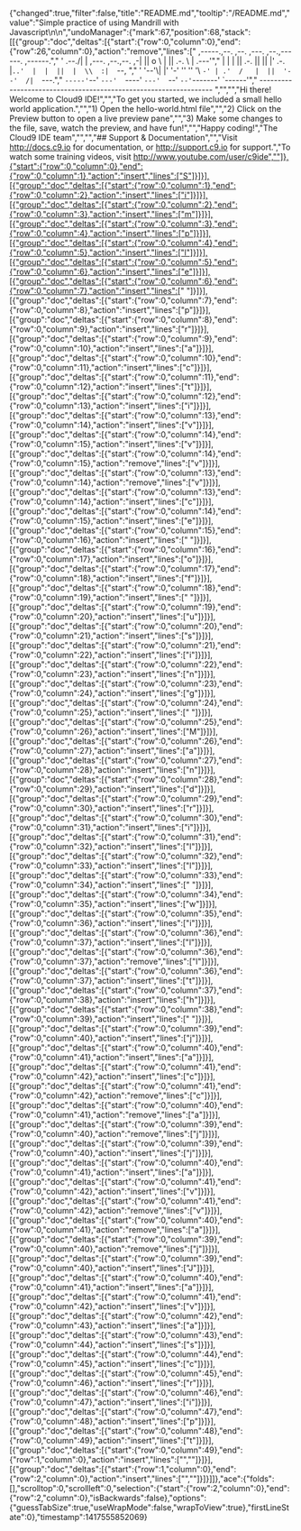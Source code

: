 {"changed":true,"filter":false,"title":"README.md","tooltip":"/README.md","value":"Simple practice of using Mandrill with Javascript\n\n","undoManager":{"mark":67,"position":68,"stack":[[{"group":"doc","deltas":[{"start":{"row":0,"column":0},"end":{"row":26,"column":0},"action":"remove","lines":["     ,-----.,--.                  ,--. ,---.   ,--.,------.  ,------.","    '  .--./|  | ,---. ,--.,--. ,-|  || o   \\  |  ||  .-.  \\ |  .---'","    |  |    |  || .-. ||  ||  |' .-. |`..'  |  |  ||  |  \\  :|  `--, ","    '  '--'\\|  |' '-' ''  ''  '\\ `-' | .'  /   |  ||  '--'  /|  `---.","     `-----'`--' `---'  `----'  `---'  `--'    `--'`-------' `------'","    ----------------------------------------------------------------- ","","","Hi there! Welcome to Cloud9 IDE!","","To get you started, we included a small hello world application.","","1) Open the hello-world.html file","","2) Click on the Preview button to open a live preview pane","","3) Make some changes to the file, save, watch the preview, and have fun!","","Happy coding!","The Cloud9 IDE team","","","## Support & Documentation","","Visit http://docs.c9.io for documentation, or http://support.c9.io for support.","To watch some training videos, visit http://www.youtube.com/user/c9ide",""]},{"start":{"row":0,"column":0},"end":{"row":0,"column":1},"action":"insert","lines":["S"]}]}],[{"group":"doc","deltas":[{"start":{"row":0,"column":1},"end":{"row":0,"column":2},"action":"insert","lines":["i"]}]}],[{"group":"doc","deltas":[{"start":{"row":0,"column":2},"end":{"row":0,"column":3},"action":"insert","lines":["m"]}]}],[{"group":"doc","deltas":[{"start":{"row":0,"column":3},"end":{"row":0,"column":4},"action":"insert","lines":["p"]}]}],[{"group":"doc","deltas":[{"start":{"row":0,"column":4},"end":{"row":0,"column":5},"action":"insert","lines":["l"]}]}],[{"group":"doc","deltas":[{"start":{"row":0,"column":5},"end":{"row":0,"column":6},"action":"insert","lines":["e"]}]}],[{"group":"doc","deltas":[{"start":{"row":0,"column":6},"end":{"row":0,"column":7},"action":"insert","lines":[" "]}]}],[{"group":"doc","deltas":[{"start":{"row":0,"column":7},"end":{"row":0,"column":8},"action":"insert","lines":["p"]}]}],[{"group":"doc","deltas":[{"start":{"row":0,"column":8},"end":{"row":0,"column":9},"action":"insert","lines":["r"]}]}],[{"group":"doc","deltas":[{"start":{"row":0,"column":9},"end":{"row":0,"column":10},"action":"insert","lines":["a"]}]}],[{"group":"doc","deltas":[{"start":{"row":0,"column":10},"end":{"row":0,"column":11},"action":"insert","lines":["c"]}]}],[{"group":"doc","deltas":[{"start":{"row":0,"column":11},"end":{"row":0,"column":12},"action":"insert","lines":["t"]}]}],[{"group":"doc","deltas":[{"start":{"row":0,"column":12},"end":{"row":0,"column":13},"action":"insert","lines":["i"]}]}],[{"group":"doc","deltas":[{"start":{"row":0,"column":13},"end":{"row":0,"column":14},"action":"insert","lines":["v"]}]}],[{"group":"doc","deltas":[{"start":{"row":0,"column":14},"end":{"row":0,"column":15},"action":"insert","lines":["v"]}]}],[{"group":"doc","deltas":[{"start":{"row":0,"column":14},"end":{"row":0,"column":15},"action":"remove","lines":["v"]}]}],[{"group":"doc","deltas":[{"start":{"row":0,"column":13},"end":{"row":0,"column":14},"action":"remove","lines":["v"]}]}],[{"group":"doc","deltas":[{"start":{"row":0,"column":13},"end":{"row":0,"column":14},"action":"insert","lines":["c"]}]}],[{"group":"doc","deltas":[{"start":{"row":0,"column":14},"end":{"row":0,"column":15},"action":"insert","lines":["e"]}]}],[{"group":"doc","deltas":[{"start":{"row":0,"column":15},"end":{"row":0,"column":16},"action":"insert","lines":[" "]}]}],[{"group":"doc","deltas":[{"start":{"row":0,"column":16},"end":{"row":0,"column":17},"action":"insert","lines":["o"]}]}],[{"group":"doc","deltas":[{"start":{"row":0,"column":17},"end":{"row":0,"column":18},"action":"insert","lines":["f"]}]}],[{"group":"doc","deltas":[{"start":{"row":0,"column":18},"end":{"row":0,"column":19},"action":"insert","lines":[" "]}]}],[{"group":"doc","deltas":[{"start":{"row":0,"column":19},"end":{"row":0,"column":20},"action":"insert","lines":["u"]}]}],[{"group":"doc","deltas":[{"start":{"row":0,"column":20},"end":{"row":0,"column":21},"action":"insert","lines":["s"]}]}],[{"group":"doc","deltas":[{"start":{"row":0,"column":21},"end":{"row":0,"column":22},"action":"insert","lines":["i"]}]}],[{"group":"doc","deltas":[{"start":{"row":0,"column":22},"end":{"row":0,"column":23},"action":"insert","lines":["n"]}]}],[{"group":"doc","deltas":[{"start":{"row":0,"column":23},"end":{"row":0,"column":24},"action":"insert","lines":["g"]}]}],[{"group":"doc","deltas":[{"start":{"row":0,"column":24},"end":{"row":0,"column":25},"action":"insert","lines":[" "]}]}],[{"group":"doc","deltas":[{"start":{"row":0,"column":25},"end":{"row":0,"column":26},"action":"insert","lines":["M"]}]}],[{"group":"doc","deltas":[{"start":{"row":0,"column":26},"end":{"row":0,"column":27},"action":"insert","lines":["a"]}]}],[{"group":"doc","deltas":[{"start":{"row":0,"column":27},"end":{"row":0,"column":28},"action":"insert","lines":["n"]}]}],[{"group":"doc","deltas":[{"start":{"row":0,"column":28},"end":{"row":0,"column":29},"action":"insert","lines":["d"]}]}],[{"group":"doc","deltas":[{"start":{"row":0,"column":29},"end":{"row":0,"column":30},"action":"insert","lines":["r"]}]}],[{"group":"doc","deltas":[{"start":{"row":0,"column":30},"end":{"row":0,"column":31},"action":"insert","lines":["i"]}]}],[{"group":"doc","deltas":[{"start":{"row":0,"column":31},"end":{"row":0,"column":32},"action":"insert","lines":["l"]}]}],[{"group":"doc","deltas":[{"start":{"row":0,"column":32},"end":{"row":0,"column":33},"action":"insert","lines":["l"]}]}],[{"group":"doc","deltas":[{"start":{"row":0,"column":33},"end":{"row":0,"column":34},"action":"insert","lines":[" "]}]}],[{"group":"doc","deltas":[{"start":{"row":0,"column":34},"end":{"row":0,"column":35},"action":"insert","lines":["w"]}]}],[{"group":"doc","deltas":[{"start":{"row":0,"column":35},"end":{"row":0,"column":36},"action":"insert","lines":["i"]}]}],[{"group":"doc","deltas":[{"start":{"row":0,"column":36},"end":{"row":0,"column":37},"action":"insert","lines":["l"]}]}],[{"group":"doc","deltas":[{"start":{"row":0,"column":36},"end":{"row":0,"column":37},"action":"remove","lines":["l"]}]}],[{"group":"doc","deltas":[{"start":{"row":0,"column":36},"end":{"row":0,"column":37},"action":"insert","lines":["t"]}]}],[{"group":"doc","deltas":[{"start":{"row":0,"column":37},"end":{"row":0,"column":38},"action":"insert","lines":["h"]}]}],[{"group":"doc","deltas":[{"start":{"row":0,"column":38},"end":{"row":0,"column":39},"action":"insert","lines":[" "]}]}],[{"group":"doc","deltas":[{"start":{"row":0,"column":39},"end":{"row":0,"column":40},"action":"insert","lines":["j"]}]}],[{"group":"doc","deltas":[{"start":{"row":0,"column":40},"end":{"row":0,"column":41},"action":"insert","lines":["a"]}]}],[{"group":"doc","deltas":[{"start":{"row":0,"column":41},"end":{"row":0,"column":42},"action":"insert","lines":["c"]}]}],[{"group":"doc","deltas":[{"start":{"row":0,"column":41},"end":{"row":0,"column":42},"action":"remove","lines":["c"]}]}],[{"group":"doc","deltas":[{"start":{"row":0,"column":40},"end":{"row":0,"column":41},"action":"remove","lines":["a"]}]}],[{"group":"doc","deltas":[{"start":{"row":0,"column":39},"end":{"row":0,"column":40},"action":"remove","lines":["j"]}]}],[{"group":"doc","deltas":[{"start":{"row":0,"column":39},"end":{"row":0,"column":40},"action":"insert","lines":["j"]}]}],[{"group":"doc","deltas":[{"start":{"row":0,"column":40},"end":{"row":0,"column":41},"action":"insert","lines":["a"]}]}],[{"group":"doc","deltas":[{"start":{"row":0,"column":41},"end":{"row":0,"column":42},"action":"insert","lines":["v"]}]}],[{"group":"doc","deltas":[{"start":{"row":0,"column":41},"end":{"row":0,"column":42},"action":"remove","lines":["v"]}]}],[{"group":"doc","deltas":[{"start":{"row":0,"column":40},"end":{"row":0,"column":41},"action":"remove","lines":["a"]}]}],[{"group":"doc","deltas":[{"start":{"row":0,"column":39},"end":{"row":0,"column":40},"action":"remove","lines":["j"]}]}],[{"group":"doc","deltas":[{"start":{"row":0,"column":39},"end":{"row":0,"column":40},"action":"insert","lines":["J"]}]}],[{"group":"doc","deltas":[{"start":{"row":0,"column":40},"end":{"row":0,"column":41},"action":"insert","lines":["a"]}]}],[{"group":"doc","deltas":[{"start":{"row":0,"column":41},"end":{"row":0,"column":42},"action":"insert","lines":["v"]}]}],[{"group":"doc","deltas":[{"start":{"row":0,"column":42},"end":{"row":0,"column":43},"action":"insert","lines":["a"]}]}],[{"group":"doc","deltas":[{"start":{"row":0,"column":43},"end":{"row":0,"column":44},"action":"insert","lines":["s"]}]}],[{"group":"doc","deltas":[{"start":{"row":0,"column":44},"end":{"row":0,"column":45},"action":"insert","lines":["c"]}]}],[{"group":"doc","deltas":[{"start":{"row":0,"column":45},"end":{"row":0,"column":46},"action":"insert","lines":["r"]}]}],[{"group":"doc","deltas":[{"start":{"row":0,"column":46},"end":{"row":0,"column":47},"action":"insert","lines":["i"]}]}],[{"group":"doc","deltas":[{"start":{"row":0,"column":47},"end":{"row":0,"column":48},"action":"insert","lines":["p"]}]}],[{"group":"doc","deltas":[{"start":{"row":0,"column":48},"end":{"row":0,"column":49},"action":"insert","lines":["t"]}]}],[{"group":"doc","deltas":[{"start":{"row":0,"column":49},"end":{"row":1,"column":0},"action":"insert","lines":["",""]}]}],[{"group":"doc","deltas":[{"start":{"row":1,"column":0},"end":{"row":2,"column":0},"action":"insert","lines":["",""]}]}]]},"ace":{"folds":[],"scrolltop":0,"scrollleft":0,"selection":{"start":{"row":2,"column":0},"end":{"row":2,"column":0},"isBackwards":false},"options":{"guessTabSize":true,"useWrapMode":false,"wrapToView":true},"firstLineState":0},"timestamp":1417555852069}